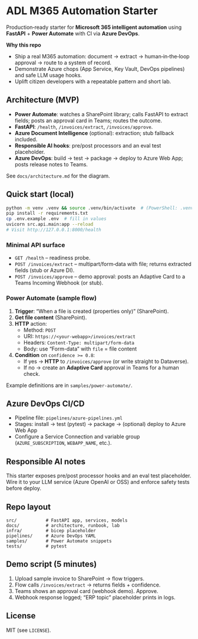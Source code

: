 
# ADL M365 Automation Starter

Production‑ready starter for **Microsoft 365 intelligent automation** using **FastAPI** + **Power Automate** with CI via **Azure DevOps**.

**Why this repo**
- Ship a real M365 automation: document → extract → human‑in‑the‑loop approval → route to a system of record.
- Demonstrate Azure chops (App Service, Key Vault, DevOps pipelines) and safe LLM usage hooks.
- Uplift citizen developers with a repeatable pattern and short lab.

## Architecture (MVP)
- **Power Automate**: watches a SharePoint library; calls FastAPI to extract fields; posts an approval card in Teams; routes the outcome.
- **FastAPI**: `/health`, `/invoices/extract`, `/invoices/approve`.
- **Azure Document Intelligence** (optional): extraction; stub fallback included.
- **Responsible AI hooks**: pre/post processors and an eval test placeholder.
- **Azure DevOps**: build → test → package → deploy to Azure Web App; posts release notes to Teams.

See `docs/architecture.md` for the diagram.

## Quick start (local)
```bash
python -m venv .venv && source .venv/bin/activate  # (PowerShell: .venv\Scripts\Activate.ps1)
pip install -r requirements.txt
cp .env.example .env  # fill in values
uvicorn src.api.main:app --reload
# Visit http://127.0.0.1:8000/health
```

### Minimal API surface
- `GET /health` – readiness probe.
- `POST /invoices/extract` – multipart/form‑data with file; returns extracted fields (stub or Azure DI).
- `POST /invoices/approve` – demo approval: posts an Adaptive Card to a Teams Incoming Webhook (or stub).

### Power Automate (sample flow)
1. **Trigger**: “When a file is created (properties only)” (SharePoint).
2. **Get file content** (SharePoint).
3. **HTTP** action:
   - Method: `POST`
   - URI: `https://<your-webapp>/invoices/extract`
   - Headers: `Content-Type: multipart/form-data`
   - Body: use “Form-data” with `file` = file content
4. **Condition** on `confidence >= 0.8`:
   - If yes → **HTTP** to `/invoices/approve` (or write straight to Dataverse).
   - If no → create an **Adaptive Card** approval in Teams for a human check.

Example definitions are in `samples/power-automate/`.

## Azure DevOps CI/CD
- Pipeline file: `pipelines/azure-pipelines.yml`
- Stages: install → test (pytest) → package → (optional) deploy to Azure Web App
- Configure a Service Connection and variable group (`AZURE_SUBSCRIPTION`, `WEBAPP_NAME`, etc.).

## Responsible AI notes
This starter exposes pre/post processor hooks and an eval test placeholder. Wire it to your LLM service (Azure OpenAI or OSS) and enforce safety tests before deploy.

## Repo layout
```
src/           # FastAPI app, services, models
docs/          # architecture, runbook, lab
infra/         # bicep placeholder
pipelines/     # Azure DevOps YAML
samples/       # Power Automate snippets
tests/         # pytest
```

## Demo script (5 minutes)
1) Upload sample invoice to SharePoint → flow triggers.
2) Flow calls `/invoices/extract` → returns fields + confidence.
3) Teams shows an approval card (webhook demo). Approve.
4) Webhook response logged; “ERP topic” placeholder prints in logs.

## License
MIT (see `LICENSE`).
